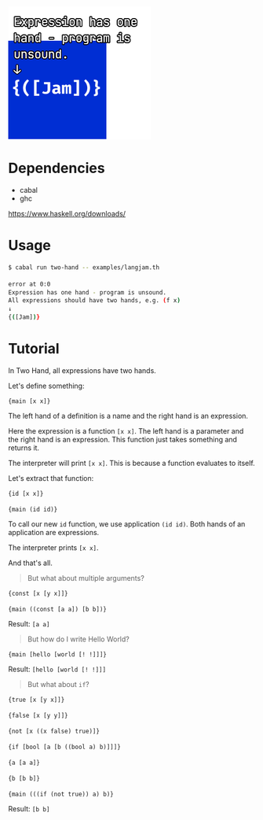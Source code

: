 ![Two Hand logo](two-hand.png)

# Dependencies

- cabal
- ghc

https://www.haskell.org/downloads/

# Usage

```sh
$ cabal run two-hand -- examples/langjam.th

error at 0:0
Expression has one hand - program is unsound.
All expressions should have two hands, e.g. (f x)
↓
{([Jam])}
```

# Tutorial

In Two Hand, all expressions have two hands.

Let's define something:

```
{main [x x]}
```

The left hand of a definition is a name and the right hand is an
expression.

Here the expression is a function `[x x]`. The left hand is a
parameter and the right hand is an expression. This function just
takes something and returns it.

The interpreter will print `[x x]`. This is because a function
evaluates to itself.

Let's extract that function:

```
{id [x x]}

{main (id id)}
```

To call our new `id` function, we use application `(id id)`. Both
hands of an application are expressions.

The interpreter prints `[x x]`.

And that's all.

> But what about multiple arguments?

```
{const [x [y x]]}

{main ((const [a a]) [b b])}
```

Result: `[a a]`

> But how do I write Hello World?

```
{main [hello [world [! !]]]}
```

Result: `[hello [world [! !]]]`

> But what about `if`?

```
{true [x [y x]]}

{false [x [y y]]}

{not [x ((x false) true)]}

{if [bool [a [b ((bool a) b)]]]}

{a [a a]}

{b [b b]}

{main (((if (not true)) a) b)}
```

Result: `[b b]`
